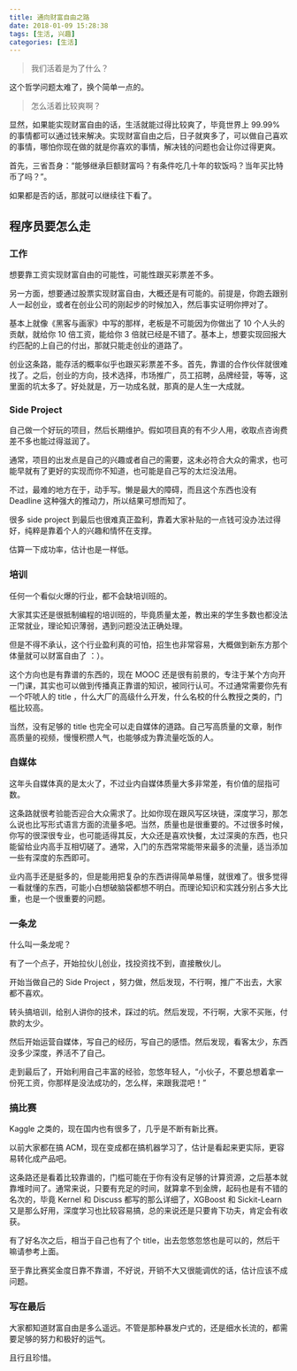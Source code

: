 ```yaml
---
title: 通向财富自由之路
date: 2018-01-09 15:28:38
tags: [生活, 兴趣]
categories: [生活]
---
```


> 我们活着是为了什么？

这个哲学问题太难了，换个简单一点的。

> 怎么活着比较爽啊？

<!--more-->

显然，如果能实现财富自由的话，生活就能过得比较爽了，毕竟世界上 99.99% 的事情都可以通过钱来解决。实现财富自由之后，日子就爽多了，可以做自己喜欢的事情，哪怕你现在做的就是你喜欢的事情，解决钱的问题也会让你过得更爽。

首先，三省吾身：“能够继承巨额财富吗？有条件吃几十年的软饭吗？当年买比特币了吗？”。

如果都是否的话，那就可以继续往下看了。

## 程序员要怎么走

### 工作

想要靠工资实现财富自由的可能性，可能性跟买彩票差不多。

另一方面，想要通过股票实现财富自由，大概还是有可能的。前提是，你跑去跟别人一起创业，或者在创业公司的刚起步的时候加入，然后事实证明你押对了。

基本上就像《黑客与画家》中写的那样，老板是不可能因为你做出了 10 个人头的贡献，就给你 10 倍工资，能给你 3 倍就已经是不错了。基本上，想要实现回报大约匹配的上自己的付出，那就只能走创业的道路了。

创业这条路，能存活的概率似乎也跟买彩票差不多。首先，靠谱的合作伙伴就很难找了。之后，创业的方向，技术选择，市场推广，员工招聘，品牌经营，等等，这里面的坑太多了。好处就是，万一功成名就，那真的是人生一大成就。

### Side Project

自己做一个好玩的项目，然后长期维护。假如项目真的有不少人用，收取点咨询费差不多也能过得滋润了。

通常，项目的出发点是自己的兴趣或者自己的需要，这未必符合大众的需求，也可能早就有了更好的实现而你不知道，也可能是自己写的太烂没法用。

不过，最难的地方在于，动手写。懒是最大的障碍，而且这个东西也没有 Deadline 这种强大的推动力，所以结果可想而知了。

很多 side project 到最后也很难真正盈利，靠着大家补贴的一点钱可没办法过得好，纯粹是靠着个人的兴趣和情怀在支撑。

估算一下成功率，估计也是一样低。

### 培训

任何一个看似火爆的行业，都不会缺培训班的。

大家其实还是很抵制编程的培训班的，毕竟质量太差，教出来的学生多数也都没法正常就业，理论知识薄弱，遇到问题没法正确处理。

但是不得不承认，这个行业盈利真的可怕，招生也非常容易，大概做到新东方那个体量就可以财富自由了 ：）。

这个方向也是有靠谱的东西的，现在 MOOC 还是很有前景的，专注于某个方向开一门课，其实也可以做到传播真正靠谱的知识，被同行认可。不过通常需要你先有一个吓唬人的 title ，什么大厂的高级什么开发，什么名校的什么教授之类的，门槛比较高。

当然，没有足够的 title 也完全可以走自媒体的道路。自己写高质量的文章，制作高质量的视频，慢慢积攒人气，也能够成为靠流量吃饭的人。

### 自媒体

这年头自媒体真的是太火了，不过业内自媒体质量大多非常差，有价值的屈指可数。

这条路就很考验能否迎合大众需求了。比如你现在跟风写区块链，深度学习，那怎么说也比写形式语言方面的流量多吧。当然，质量也是很重要的。不过很多时候，你写的很深很专业，也可能适得其反，大众还是喜欢快餐，太过深奥的东西，也只能留给业内高手互相切磋了。通常，入门的东西常常能带来最多的流量，适当添加一些有深度的东西即可。

业内高手还是挺多的，但是能用把复杂的东西讲得简单易懂，就很难了。很多觉得一看就懂的东西，可能小白想破脑袋都想不明白。而理论知识和实践分别占多大比重，也是一个很重要的问题。

### 一条龙

什么叫一条龙呢？

有了一个点子，开始拉伙儿创业，找投资找不到，直接散伙儿。

开始当做自己的 Side Project ，努力做，然后发现，不行啊，推广不出去，大家都不喜欢。

转头搞培训，给别人讲你的技术，踩过的坑。然后发现，不行啊，大家不买账，付款的太少。

然后开始运营自媒体，写自己的经历，写自己的感悟。然后发现，看客太少，东西没多少深度，养活不了自己。

走到最后了，开始利用自己丰富的经验，忽悠年轻人，“小伙子，不要总想着拿一份死工资，你那样是没法成功的，怎么样，来跟我混吧！”

### 搞比赛

Kaggle 之类的，现在国内也有很多了，几乎是不断有新比赛。

以前大家都在搞 ACM，现在变成都在搞机器学习了，估计是看起来更实际，更容易转化成产品吧。

这条路还是看着比较靠谱的，门槛可能在于你有没有足够的计算资源，之后基本就靠堆时间了。通常来说，只要有充足的时间，就算拿不到金牌，起码也是有不错的名次的，毕竟 Kernel 和 Discuss 都写的那么详细了，XGBoost 和 Sickit-Learn 又是那么好用，深度学习也比较容易搞，总的来说还是只要肯下功夫，肯定会有收获。

有了好名次之后，相当于自己也有了个 title，出去忽悠忽悠也是可以的，然后干嘛请参考上面。

至于靠比赛奖金度日靠不靠谱，不好说，开销不大又很能调优的话，估计应该不成问题。

### 写在最后

大家都知道财富自由是多么遥远。不管是那种暴发户式的，还是细水长流的，都需要足够的努力和极好的运气。

且行且珍惜。